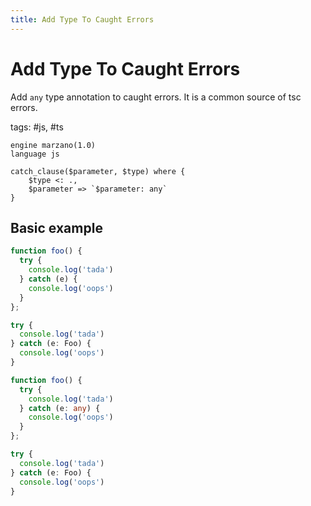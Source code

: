 ```yaml
---
title: Add Type To Caught Errors
---
```


# Add Type To Caught Errors

Add `any` type annotation to caught errors. It is a common source of tsc errors.

tags: #js, #ts

```grit
engine marzano(1.0)
language js

catch_clause($parameter, $type) where {
    $type <: .,
    $parameter => `$parameter: any`
}
```

## Basic example

```ts
function foo() {
  try {
    console.log('tada')
  } catch (e) {
    console.log('oops')
  }
};

try {
  console.log('tada')
} catch (e: Foo) {
  console.log('oops')
}
```

```ts
function foo() {
  try {
    console.log('tada')
  } catch (e: any) {
    console.log('oops')
  }
};

try {
  console.log('tada')
} catch (e: Foo) {
  console.log('oops')
}
```
